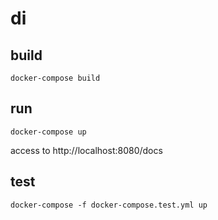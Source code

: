 # di

## build

```shell
docker-compose build
```

## run

```shell
docker-compose up
```

access to http://localhost:8080/docs

## test

```shell
docker-compose -f docker-compose.test.yml up
```
